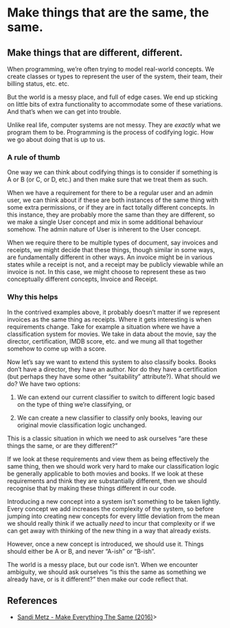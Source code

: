 # Make things that are the same, the same. 
## Make things that are different, different.

When programming, we’re often trying to model real-world concepts. We create
classes or types to represent the user of the system, their team, their billing
status, etc. etc.

But the world is a messy place, and full of edge cases. We end up sticking on
little bits of extra functionality to accommodate some of these variations. And
that’s when we can get into trouble.

Unlike real life, computer systems are not messy. They are *exactly* what we
program them to be. Programming is the process of codifying logic. How we go
about doing that is up to us.

### A rule of thumb

One way we can think about codifying things is to consider if something is A or
B (or C, or D, etc.) and then make sure that we treat them as such.

When we have a requirement for there to be a regular user and an admin user, we
can think about if these are both instances of the same thing with some extra
permissions, or if they are in fact totally different concepts. In this
instance, they are probably more the same than they are different, so we make a
single User concept and mix in some additional behaviour somehow. The admin
nature of User is inherent to the User concept.

When we require there to be multiple types of document, say invoices and
receipts, we might decide that these things, though similar in some ways, are
fundamentally different in other ways. An invoice might be in various states
while a receipt is not, and a receipt may be publicly viewable while an invoice
is not. In this case, we might choose to represent these as two conceptually
different concepts, Invoice and Receipt.

### Why this helps

In the contrived examples above, it probably doesn’t matter if we represent
invoices as the same thing as receipts. Where it gets interesting is when
requirements change. Take for example a situation where we have a
classification system for movies. We take in data about the movie, say the
director, certification, IMDB score, etc. and we mung all that together somehow
to come up with a score.

Now let’s say we want to extend this system to also classify books. Books don’t
have a director, they have an author. Nor do they have a certification (but
perhaps they have some other “suitability” attribute?). What should we do? We
have two options:

1. We can extend our current classifier to switch to different logic based on
the type of thing we’re classifying, or 

2. We can create a new classifier to
classify only books, leaving our original movie classification logic unchanged.

This is a classic situation in which we need to ask ourselves “are these things
the same, or are they different?”

If we look at these requirements and view them as being effectively the same
thing, then we should work very hard to make our classification logic be
generally applicable to both movies and books. If we look at these requirements
and think they are substantially different, then we should recognise that by
making these things different in our code.

Introducing a new concept into a system isn’t something to be taken lightly.
Every concept we add increases the complexity of the system, so before jumping
into creating new concepts for every little deviation from the mean we should
really think if we actually *need* to incur that complexity or if we can get
away with thinking of the new thing in a way that already exists.

However, once a new concept is introduced, we should use it. Things should
either be A or B, and never “A-ish” or “B-ish”.

The world is a messy place, but our code isn’t. When we encounter ambiguity, we
should ask ourselves “is this the same as something we already have, or is it
different?” then make our code reflect that. 

## References
- [Sandi Metz - Make Everything The Same (2016)](href="https://sandimetz.com/blog/2016/6/9/make-everything-the-same")>
